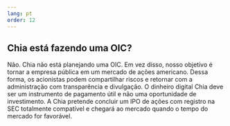 ```yaml
---
lang: pt
order: 12
---
```


Chia está fazendo uma OIC?
-----------------------

Não. Chia não está planejando uma OIC. Em vez disso, nosso objetivo é tornar a empresa pública em um mercado de ações americano. Dessa forma, os acionistas podem compartilhar riscos e retornar com a administração com transparência e divulgação. O dinheiro digital Chia deve ser um instrumento de pagamento útil e não uma oportunidade de investimento. A Chia pretende concluir um IPO de ações com registro na SEC totalmente compatível e chegará ao mercado quando o tempo do mercado for favorável.
